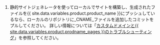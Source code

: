 1. 静的サイトジェネレータを使ってローカルでサイトを構築し、生成されたファイルを{{ site.data.variables.product.product_name }}にプッシュしているなら、ローカルのリポジトリに_CNAME_ファイルを追加したコミットをプルしてください。 詳しい情報については「[カスタムドメインと{{ site.data.variables.product.prodname_pages }}のトラブルシューティング](/articles/troubleshooting-custom-domains-and-github-pages#cname-errors)」を参照してください。
